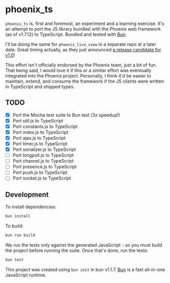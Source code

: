 # phoenix_ts

`phoenix_ts` is, first and foremost, an experiment and a learning exercise. It's an attempt to port the JS library bundled with the Phoenix web framework (as of v1.7.12) to TypeScript. Bundled and tested with [Bun](https://bun.sh).

I'll be doing the same for `phoenix_live_view` in a separate repo at a later date. Great timing actually, as they just announced [a release candidate for v1.0](https://github.com/phoenixframework/phoenix_live_view/commit/d84b19c9761c8a665084a05178dfbd6de8acd6e8)!

This effort isn't officially endorsed by the Phoenix team, just a bit of fun. That being said, I would love it if this or a similar effort was eventually integrated into the Phoenix project. Personally, I think it'd be easier to maintain, extend, and consume the framework if the JS clients were written in TypeScript and shipped types.

## TODO

- [x] Port the Mocha test suite to Bun test (3x speedup!)
- [x] Port util.js to TypeScript
- [x] Port constants.js to TypeScript
- [x] Port index.js to TypeScript
- [x] Port ajax.js to TypeScript
- [x] Port timer.js to TypeScript
- [x] Port serializer.js to TypeScript
- [ ] Port longpoll.js to TypeScript
- [ ] Port channel.js to TypeScript
- [ ] Port presence.js to TypeScript
- [ ] Port push.js to TypeScript
- [ ] Port socket.js to TypeScript

## Development

To install dependencies:

```bash
bun install
```

To build:

```bash
bun run build
```

We run the tests only against the generated JavaScript - so you must build the project before running the suite. Once that's done, run the tests:

```bash
bun test
```

This project was created using `bun init` in bun v1.1.7. [Bun](https://bun.sh) is a fast all-in-one JavaScript runtime.
